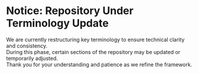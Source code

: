 # Notice: Repository Under Terminology Update

We are currently restructuring key terminology to ensure technical clarity and consistency.  
During this phase, certain sections of the repository may be updated or temporarily adjusted.  
Thank you for your understanding and patience as we refine the framework.
